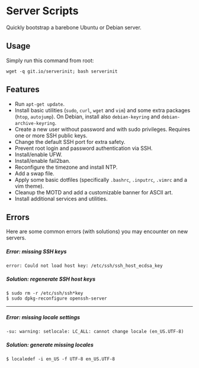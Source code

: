 # Server Scripts
Quickly bootstrap a barebone Ubuntu or Debian server. 

## Usage
Simply run this command from root:

    wget -q git.io/serverinit; bash serverinit

## Features

* Run `apt-get update`.
* Install basic utilities (`sudo`, `curl`, `wget` and `vim`) and some extra packages (`htop`, `autojump`). On Debian, install also `debian-keyring` and `debian-archive-keyring`.
* Create a new user without password and with sudo privileges. Requires one or more SSH public keys.
* Change the default SSH port for extra safety.
* Prevent root login and password authentication via SSH.
* Install/enable UFW.
* Install/enable fail2ban.
* Reconfigure the timezone and install NTP.
* Add a swap file.
* Apply some basic dotfiles (specifically `.bashrc`, `.inputrc`, `.vimrc` and a vim theme).
* Cleanup the MOTD and add a customizable banner for ASCII art.
* Install additional services and utilities.

## Errors
Here are some common errors (with solutions) you may encounter on new servers.

##### Error: missing SSH keys

    error: Could not load host key: /etc/ssh/ssh_host_ecdsa_key

##### Solution: regenerate SSH host keys

    $ sudo rm -r /etc/ssh/ssh*key
    $ sudo dpkg-reconfigure openssh-server

***
##### Error: missing locale settings

    -su: warning: setlocale: LC_ALL: cannot change locale (en_US.UTF-8)

##### Solution: generate missing locales

    $ localedef -i en_US -f UTF-8 en_US.UTF-8
